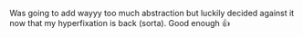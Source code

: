 Was going to add wayyy too much abstraction but luckily decided against it now that my hyperfixation is back (sorta). Good enough 👍